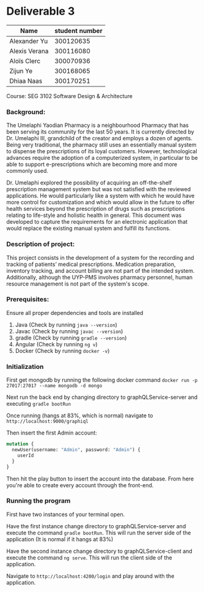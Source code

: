 # Deliverable 3
|Name|student number|
|---|---|
|Alexander Yu|300120635|
|Alexis Verana|300116080|
|Aloïs Clerc|300070936|
|Zijun Ye|300168065|
|Dhiaa Naas|300170251|

Course: SEG 3102 Software Design & Architecture

### Background:
The Umelaphi Yaodian Pharmacy is a neighbourhood Pharmacy that has been serving its community for the last 50 years. It is currently directed by Dr. Umelaphi III, grandchild of the creator and employs a dozen of agents. Being very traditional, the pharmacy still uses an essentially manual system to dispense the prescriptions of its loyal customers. However, technological advances require the adoption of a computerized system, in particular to be able to support e-prescriptions which are becoming more and more commonly used.

Dr. Umelaphi explored the possibility of acquiring an off-the-shelf prescription management system but was not satisfied with the reviewed applications. He would particularly like a system with which he would have more control for customization and which would allow in the future to offer health services beyond the prescription of drugs such as prescriptions relating to life-style and holistic health in general. This document was developed to capture the requirements for an electronic application that would replace the existing manual system and fulfill its functions.

### Description of project:
This project consists in the development of a system for the recording and tracking of patients’ medical prescriptions. Medication preparation, inventory tracking, and account billing are not part of the intended system. Additionally, although the UYP-PMS involves pharmacy personnel, human resource management is not part of the system's scope.

### Prerequisites:
Ensure all proper dependencies and tools are installed
1. Java (Check by running `java --version`)
2. Javac (Check by running `javac --version`)
3. gradle (Check by running `gradle --version`)
4. Angular (Check by running `ng v`)
5. Docker (Check by running `docker -v`)

### Initialization

First get mongodb by running the following docker command `docker run -p 27017:27017 --name mongodb -d mongo`

Next run the back end by changing directory to graphQLService-server and executing `gradle bootRun`

Once running (hangs at 83%, which is normal) navigate to `http://localhost:9000/graphiql`

Then insert the first Admin account:

```graphql
mutation {
  newUser(username: "Admin", password: "Admin") {
    userId
  }
}
```

Then hit the play button to insert the account into the database. From here you're able to create every account through the front-end.

### Running the program

First have two instances of your terminal open.

Have the first instance change directory to graphQLService-server and execute the command `gradle bootRun`. This will run the server side of the application (It is normal if it hangs at 83%)

Have the second instance change directory to graphQLService-client and execute the command `ng serve`. This will run the client side of the application.

Navigate to `http://localhost:4200/login` and play around with the application.